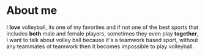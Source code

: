 # About me 

I **love** volleyball, its one of my favorites and if not one of the best sports that includes **both** male and female players, sometimes they even play **together**, I want to talk about volley ball because it's a teamwork based sport, without any teammates ot teamwork then it becomes impossible to play volleyball. 
